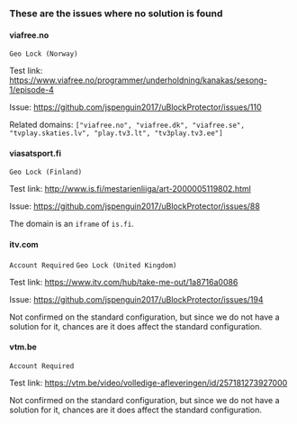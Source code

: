 ### These are the issues where no solution is found

#### viafree.no

`Geo Lock (Norway)`

Test link: https://www.viafree.no/programmer/underholdning/kanakas/sesong-1/episode-4

Issue: https://github.com/jspenguin2017/uBlockProtector/issues/110

Related domains: `["viafree.no", "viafree.dk", "viafree.se", "tvplay.skaties.lv", "play.tv3.lt", "tv3play.tv3.ee"]`

#### viasatsport.fi

`Geo Lock (Finland)`

Test link: http://www.is.fi/mestarienliiga/art-2000005119802.html

Issue: https://github.com/jspenguin2017/uBlockProtector/issues/88

The domain is an `iframe` of `is.fi`. 

#### itv.com

`Account Required` `Geo Lock (United Kingdom)`

Test link: https://www.itv.com/hub/take-me-out/1a8716a0086

Issue: https://github.com/jspenguin2017/uBlockProtector/issues/194

Not confirmed on the standard configuration, but since we do not have a solution for it, 
chances are it does affect the standard configuration. 

#### vtm.be

`Account Required`

Test link: https://vtm.be/video/volledige-afleveringen/id/257181273927000

Not confirmed on the standard configuration, but since we do not have a solution for it, 
chances are it does affect the standard configuration. 
